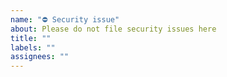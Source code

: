 ```yaml
---
name: "⛔ Security issue"
about: Please do not file security issues here
title: ""
labels: ""
assignees: ""
---
```


<!--
    STOP! Please do not use GitHub for filing security issues.
    Doing so is insecure and may put other users of this project at risk.
    To securely notify us of a security issue, please go to:

        This project’s Security Policy on GitHub.
-->
